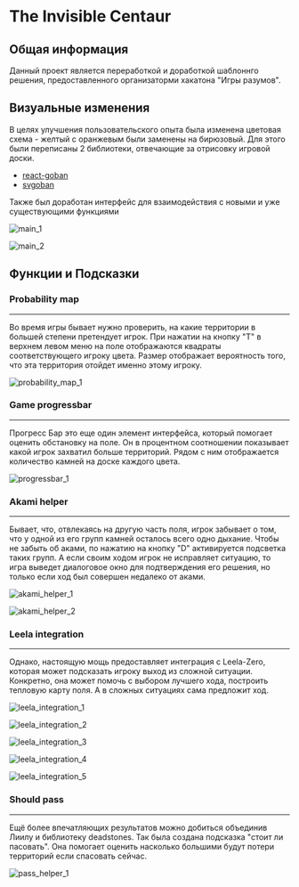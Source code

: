 # The Invisible Centaur

## Общая информация
Данный проект является переработкой и доработкой шаблоннго решения, предоставленного организаторми хакатона "Игры разумов".

## Визуальные изменения
В целях улучшения пользовательского опыта была изменена цветовая схема - желтый с оранжевым были заменены на бирюзовый. Для этого были переписаны 2 библиотеки, отвечающие за отрисовку игровой доски. 

* [react-goban](https://github.com/SSH-KK/react-goban)
* [svgoban](https://github.com/SSH-KK/svgoban)

Также был доработан интерфейс для взаимодействия с новыми и уже существующими функциями

![main_1](https://github.com/SSH-KK/goHackathon/blob/media/main_1.png?raw=true)

![main_2](https://github.com/SSH-KK/goHackathon/blob/media/main_2.png?raw=true)

## Функции и Подсказки

### Probability map
---
Во время игры бывает нужно проверить, на какие территории в большей степени претендует игрок. При нажатии на кнопку "T" в верхнем левом меню на поле отображаются квадраты соответствующего игроку цвета. Размер отображает вероятность того, что эта территория отойдет именно этому игроку.

![probability_map_1](https://github.com/SSH-KK/goHackathon/blob/media/probability_map_1.png?raw=true)

### Game progressbar
---
Прогресс Бар это еще один элемент интерфейса, который помогает оценить обстановку на поле. Он в процентном соотношении показывает какой игрок захватил больше территорий. Рядом с ним отображается количество камней на доске каждого цвета.

![progressbar_1](https://github.com/SSH-KK/goHackathon/blob/media/progressbar_1.png?raw=true)

### Akami helper
---
Бывает, что, отвлекаясь на другую часть поля, игрок забывает о том, что у одной из его групп камней осталось всего одно дыхание. Чтобы не забыть об аками, по нажатию на кнопку "D" активируется подсветка таких групп. А если своим ходом игрок не исправляет ситуацию, то игра выведет диалоговое окно для подтверждения его решения, но только если ход был совершен недалеко от аками.

![akami_helper_1](https://github.com/SSH-KK/goHackathon/blob/media/akami_helper_1.png?raw=true)

![akami_helper_2](https://github.com/SSH-KK/goHackathon/blob/media/akami_helper_2.png?raw=true)

### Leela integration
---
Однако, настоящую мощь предоставляет интеграция с Leela-Zero, которая может подсказать игроку выход из сложной ситуации. Конкретно, она может помочь с выбором лучшего хода, построить тепловую карту поля. А в сложных ситуациях сама предложит ход.

![leela_integration_1](https://github.com/SSH-KK/goHackathon/blob/media/leela_integration_1.png?raw=true)

![leela_integration_2](https://github.com/SSH-KK/goHackathon/blob/media/leela_integration_2.png?raw=true)

![leela_integration_3](https://github.com/SSH-KK/goHackathon/blob/media/leela_integration_3.png?raw=true)

![leela_integration_4](https://github.com/SSH-KK/goHackathon/blob/media/leela_integration_4.png?raw=true)

![leela_integration_5](https://github.com/SSH-KK/goHackathon/blob/media/leela_integration_5.png?raw=true)

### Should pass
---
Ещё более впечатляющих результатов можно добиться объединив Лиилу и библиотеку deadstones. Так была создана подсказка "стоит ли пасовать". Она помогает оценить насколько большими будут потери территорий если спасовать сейчас.

![pass_helper_1](https://github.com/SSH-KK/goHackathon/blob/media/pass_helper_1.png?raw=true)